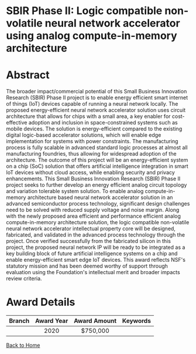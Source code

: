 
SBIR Phase II: Logic compatible non-volatile neural network accelerator using analog compute-in-memory architecture
===================================================================================================================

# Abstract


The broader impact/commercial potential of this Small Business Innovation Research (SBIR) Phase II project is to enable energy efficient smart internet of things (IoT) devices capable of running a neural network locally. The proposed energy-efficient neural network accelerator solution uses circuit architecture that allows for chips with a small area, a key enabler for cost-effective adoption and inclusion in space-constrained systems such as mobile devices. The solution is energy-efficient compared to the existing digital logic-based accelerator solutions, which will enable edge implementation for systems with power constraints. The manufacturing process is fully scalable in advanced standard logic processes at almost all manufacturing foundries, thus allowing for widespread adoption of the architecture. The outcome of this project will be an energy-efficient system on a chip (SoC) solution that offers artificial intelligence integration in smart IoT devices without cloud access, while enabling security and privacy enhancements. This Small Business Innovation Research (SBIR) Phase II project seeks to further develop an energy efficient analog circuit topology and variation tolerable system solution. To enable analog compute-in-memory architecture based neural network accelerator solution in an advanced semiconductor process technology, significant design challenges need to be solved with reduced supply voltage and noise margin. Along with the newly proposed area efficient and performance efficient analog compute-in-memory architecture solution, the logic compatible non-volatile neural network accelerator intellectual property core will be designed, fabricated, and validated in the advanced process technology through the project. Once verified successfully from the fabricated silicon in this project, the proposed neural network IP will be ready to be integrated as a key building block of future artificial intelligence systems on a chip and enable energy-efficient smart edge IoT devices. This award reflects NSF's statutory mission and has been deemed worthy of support through evaluation using the Foundation's intellectual merit and broader impacts review criteria.  

# Award Details

|Branch|Award Year|Award Amount|Keywords|
| :---: | :---: | :---: | :---: |
||2020|$750,000||
  
  


[Back to Home](https://github.com/chrischow/dod_sbir_awards/Reports/JT/#575)